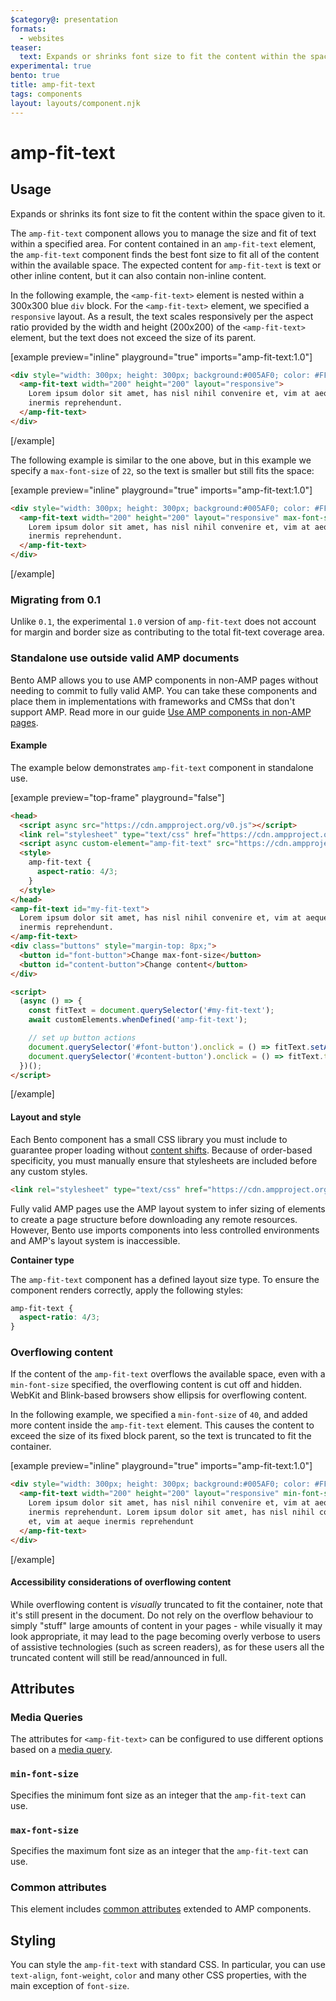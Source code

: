 ```yaml
---
$category@: presentation
formats:
  - websites
teaser:
  text: Expands or shrinks font size to fit the content within the space given.
experimental: true
bento: true
title: amp-fit-text
tags: components
layout: layouts/component.njk
---
```


<!---
Copyright 2021 The AMP HTML Authors. All Rights Reserved.

Licensed under the Apache License, Version 2.0 (the "License");
you may not use this file except in compliance with the License.
You may obtain a copy of the License at

      http://www.apache.org/licenses/LICENSE-2.0

Unless required by applicable law or agreed to in writing, software
distributed under the License is distributed on an "AS-IS" BASIS,
WITHOUT WARRANTIES OR CONDITIONS OF ANY KIND, either express or implied.
See the License for the specific language governing permissions and
limitations under the License.
-->

# amp-fit-text

## Usage

Expands or shrinks its font size to fit the content within the space given to it.

The `amp-fit-text` component allows you to manage the size and fit of text within a specified area. For content contained in an `amp-fit-text` element, the `amp-fit-text` component finds the best font size to fit all of the content within the available space. The expected content for `amp-fit-text` is text or other inline content, but it can also contain non-inline content.

In the following example, the `<amp-fit-text>` element is nested within a 300x300 blue `div` block. For the `<amp-fit-text>` element, we specified a `responsive` layout. As a result, the text scales responsively per the aspect ratio provided by the width and height (200x200) of the `<amp-fit-text>` element, but the text does not exceed the size of its parent.

[example preview="inline" playground="true" imports="amp-fit-text:1.0"]

```html
<div style="width: 300px; height: 300px; background:#005AF0; color: #FFF;">
  <amp-fit-text width="200" height="200" layout="responsive">
    Lorem ipsum dolor sit amet, has nisl nihil convenire et, vim at aeque
    inermis reprehendunt.
  </amp-fit-text>
</div>
```

[/example]

The following example is similar to the one above, but in this example we specify a `max-font-size` of `22`, so the text is smaller but still fits the space:

[example preview="inline" playground="true" imports="amp-fit-text:1.0"]

```html
<div style="width: 300px; height: 300px; background:#005AF0; color: #FFF;">
  <amp-fit-text width="200" height="200" layout="responsive" max-font-size="22">
    Lorem ipsum dolor sit amet, has nisl nihil convenire et, vim at aeque
    inermis reprehendunt.
  </amp-fit-text>
</div>
```

[/example]

### Migrating from 0.1

Unlike `0.1`, the experimental `1.0` version of `amp-fit-text` does not account for margin and border size as contributing to the total fit-text coverage area.

### Standalone use outside valid AMP documents

Bento AMP allows you to use AMP components in non-AMP pages without needing to commit to fully valid AMP. You can take these components and place them in implementations with frameworks and CMSs that don't support AMP. Read more in our guide [Use AMP components in non-AMP pages](https://amp.dev/documentation/guides-and-tutorials/start/bento_guide/).

#### Example

The example below demonstrates `amp-fit-text` component in standalone use.

[example preview="top-frame" playground="false"]

```html
<head>
  <script async src="https://cdn.ampproject.org/v0.js"></script>
  <link rel="stylesheet" type="text/css" href="https://cdn.ampproject.org/v0/amp-fit-text-1.0.css">
  <script async custom-element="amp-fit-text" src="https://cdn.ampproject.org/v0/amp-fit-text-1.0.js"></script>
  <style>
    amp-fit-text {
      aspect-ratio: 4/3;
    }
  </style>
</head>
<amp-fit-text id="my-fit-text">
  Lorem ipsum dolor sit amet, has nisl nihil convenire et, vim at aeque
  inermis reprehendunt.
</amp-fit-text>
<div class="buttons" style="margin-top: 8px;">
  <button id="font-button">Change max-font-size</button>
  <button id="content-button">Change content</button>
</div>

<script>
  (async () => {
    const fitText = document.querySelector('#my-fit-text');
    await customElements.whenDefined('amp-fit-text');

    // set up button actions
    document.querySelector('#font-button').onclick = () => fitText.setAttribute('max-font-size', '40');
    document.querySelector('#content-button').onclick = () => fitText.textContent = 'new content';
  })();
</script>
```

[/example]

#### Layout and style

Each Bento component has a small CSS library you must include to guarantee proper loading without [content shifts](https://web.dev/cls/). Because of order-based specificity, you must manually ensure that stylesheets are included before any custom styles.

```html
<link rel="stylesheet" type="text/css" href="https://cdn.ampproject.org/v0/amp-fit-text-1.0.css">
```

Fully valid AMP pages use the AMP layout system to infer sizing of elements to create a page structure before downloading any remote resources. However, Bento use imports components into less controlled environments and AMP's layout system is inaccessible.

**Container type**

The `amp-fit-text` component has a defined layout size type. To ensure the component renders correctly, apply the following styles:

```css
amp-fit-text {
  aspect-ratio: 4/3;
}
```

### Overflowing content

If the content of the `amp-fit-text` overflows the available space, even with a
`min-font-size` specified, the overflowing content is cut off and hidden. WebKit and Blink-based browsers show ellipsis for overflowing content.

In the following example, we specified a `min-font-size` of `40`, and added more content inside the `amp-fit-text` element. This causes the content to exceed the size of its fixed block parent, so the text is truncated to fit the container.

[example preview="inline" playground="true" imports="amp-fit-text:1.0"]

```html
<div style="width: 300px; height: 300px; background:#005AF0; color: #FFF;">
  <amp-fit-text width="200" height="200" layout="responsive" min-font-size="40">
    Lorem ipsum dolor sit amet, has nisl nihil convenire et, vim at aeque
    inermis reprehendunt. Lorem ipsum dolor sit amet, has nisl nihil convenire
    et, vim at aeque inermis reprehendunt
  </amp-fit-text>
</div>
```

[/example]

#### Accessibility considerations of overflowing content

While overflowing content is _visually_ truncated to fit the container, note that it's still present in the document. Do not rely on the overflow behaviour to simply "stuff" large amounts of content in your pages - while visually it may look appropriate, it may lead to the page becoming overly verbose to users of assistive technologies (such as screen readers), as for these users all the truncated content will still be read/announced in full.

## Attributes

### Media Queries

The attributes for `<amp-fit-text>` can be configured to use different
options based on a [media query](./../../docs/spec/amp-html-responsive-attributes.md).

### `min-font-size`

Specifies the minimum font size as an integer that the `amp-fit-text` can use.

### `max-font-size`

Specifies the maximum font size as an integer that the `amp-fit-text` can use.

### Common attributes

This element includes [common attributes](https://amp.dev/documentation/guides-and-tutorials/learn/common_attributes) extended to AMP components.

## Styling

You can style the `amp-fit-text` with standard CSS. In particular, you can use `text-align`, `font-weight`, `color` and many other CSS properties, with the main exception of `font-size`.
